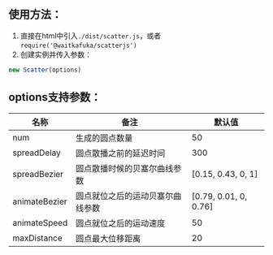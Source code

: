 ## 
## 使用方法：  
1. 直接在html中引入`./dist/scatter.js`，或者`require('@waitkafuka/scatterjs')`  
2. 创建实例并传入参数：  
```javascript
new Scatter(options)
```
## options支持参数：
名称|备注|默认值  
-|-|-
num|生成的圆点数量|50  
spreadDelay|圆点散播之前的延迟时间|300  
spreadBezier|圆点散播时候的贝塞尔曲线参数|[0.15, 0.43, 0, 1]
animateBezier|圆点就位之后的运动贝塞尔曲线参数|[0.79, 0.01, 0, 0.76] 
animateSpeed|圆点就位之后的运动速度|50  
maxDistance|圆点最大位移距离|20  